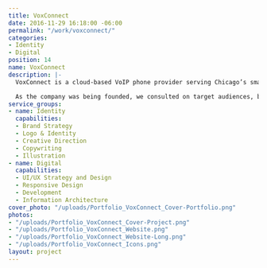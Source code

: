 ```yaml
---
title: VoxConnect
date: 2016-11-29 16:18:00 -06:00
permalink: "/work/voxconnect/"
categories:
- Identity
- Digital
position: 14
name: VoxConnect
description: |-
  VoxConnect is a cloud-based VoIP phone provider serving Chicago’s small business community.

  As the company was being founded, we consulted on target audiences, brand positioning, and voice. Then, we used these components to create a visual identity, establish an information architecture, and draft marketing copy. Everything came together in a responsive website design.
service_groups:
- name: Identity
  capabilities:
  - Brand Strategy
  - Logo & Identity
  - Creative Direction
  - Copywriting
  - Illustration
- name: Digital
  capabilities:
  - UI/UX Strategy and Design
  - Responsive Design
  - Development
  - Information Architecture
cover_photo: "/uploads/Portfolio_VoxConnect_Cover-Portfolio.png"
photos:
- "/uploads/Portfolio_VoxConnect_Cover-Project.png"
- "/uploads/Portfolio_VoxConnect_Website.png"
- "/uploads/Portfolio_VoxConnect_Website-Long.png"
- "/uploads/Portfolio_VoxConnect_Icons.png"
layout: project
---
```



